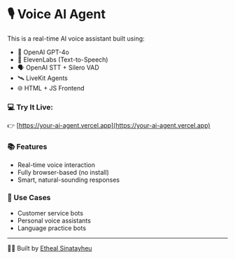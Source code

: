 
# 🎙️ Voice AI Agent

This is a real-time AI voice assistant built using:

- 🧠 OpenAI GPT-4o
- 🎤 ElevenLabs (Text-to-Speech)
- 🗣️ OpenAI STT + Silero VAD
- 🛰️ LiveKit Agents
- 🌐 HTML + JS Frontend

### 💻 Try It Live:
👉 [https://your-ai-agent.vercel.app](https://your-ai-agent.vercel.app)

### 📚 Features
- Real-time voice interaction
- Fully browser-based (no install)
- Smart, natural-sounding responses

### 🎯 Use Cases
- Customer service bots
- Personal voice assistants
- Language practice bots

---

👨‍💻 Built by [Etheal Sinatayheu](https://linkedin.com/in/YOURPROFILE)


